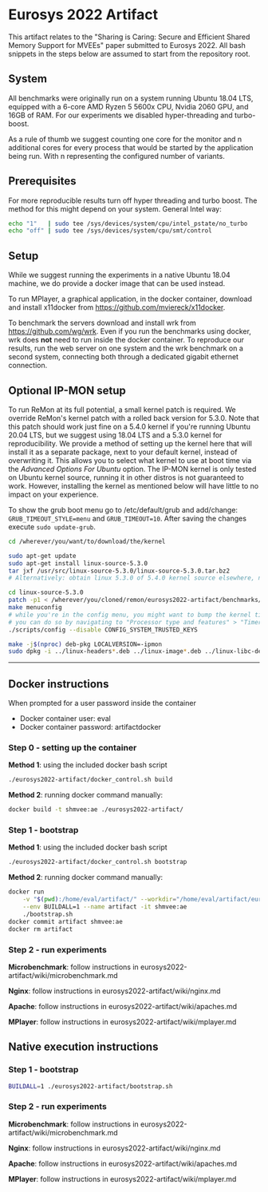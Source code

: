 # Eurosys 2022 Artifact

This artifact relates to the "Sharing is Caring: Secure and Efficient Shared Memory Support for MVEEs" paper submitted
to Eurosys 2022. All bash snippets in the steps below are assumed to start from the repository root.

## System

All benchmarks were originally run on a system running Ubuntu 18.04 LTS, equipped with a 6-core AMD Ryzen 5 5600x CPU,
Nvidia 2060 GPU, and 16GB of RAM. For our experiments we disabled hyper-threading and turbo-boost.

As a rule of thumb we suggest counting one core for the monitor and n additional cores for every process that would be
started by the application being run. With n representing the configured number of variants.

## Prerequisites

For more reproducible results turn off hyper threading and turbo boost. The method for this might depend on your system.
General Intel way:

```bash
echo "1"   | sudo tee /sys/devices/system/cpu/intel_pstate/no_turbo
echo "off" | sudo tee /sys/devices/system/cpu/smt/control
```

## Setup

While we suggest running the experiments in a native Ubuntu 18.04 machine, we do provide a docker image that can be used
instead.

To run MPlayer, a graphical application, in the docker container, download and install x11docker from
https://github.com/mviereck/x11docker.

To benchmark the servers download and install wrk from https://github.com/wg/wrk. Even if you run the benchmarks using
docker, wrk does **not** need to run inside the docker container. To reproduce our results, run the web server on one
system and the wrk benchmark on a second system, connecting both through a dedicated gigabit ethernet connection.

## Optional IP-MON setup

To run ReMon at its full potential, a small kernel patch is required. We override ReMon's kernel patch with a rolled
back version for 5.3.0. Note that this patch should work just fine on a 5.4.0 kernel if you're running Ubuntu 20.04 LTS,
but we suggest using 18.04 LTS and a 5.3.0 kernel for reproducibility. We provide a method of setting up the kernel here
that will install it as a separate package, next to your default kernel, instead of overwriting it. This allows you to
select what kernel to use at boot time via the _Advanced Options For Ubuntu_ option. The IP-MON kernel is only tested on
Ubuntu kernel source, running it in other distros is not guaranteed to work. However, installing the kernel as mentioned
below will have little to no impact on your experience.

To show the grub boot menu go to /etc/default/grub and add/change: `GRUB_TIMEOUT_STYLE=menu` and `GRUB_TIMEOUT=10`.
After saving the changes execute `sudo update-grub`.

```bash
cd /wherever/you/want/to/download/the/kernel

sudo apt-get update
sudo apt-get install linux-source-5.3.0
tar jxf /usr/src/linux-source-5.3.0/linux-source-5.3.0.tar.bz2
# Alternatively: obtain linux 5.3.0 of 5.4.0 kernel source elsewhere, not guaranteed to work.

cd linux-source-5.3.0
patch -p1 < /wherever/you/cloned/remon/eurosys2022-artifact/benchmarks/patches/linux-5.3.0-full-ipmon.patch
make menuconfig 
# while you're in the config menu, you might want to bump the kernel tick rate up to 1000Hz
# you can do so by navigating to "Processor type and features" > "Timer Frequency"
./scripts/config --disable CONFIG_SYSTEM_TRUSTED_KEYS

make -j$(nproc) deb-pkg LOCALVERSION=-ipmon
sudo dpkg -i ../linux-headers*.deb ../linux-image*.deb ../linux-libc-dev*.deb
```

---

## Docker instructions

When prompted for a user password inside the container
- Docker container user: eval
- Docker container password: artifactdocker

### Step 0 - setting up the container

**Method 1**: using the included docker bash script

```bash
./eurosys2022-artifact/docker_control.sh build
```

**Method 2**: running docker command manually:

```bash
docker build -t shmvee:ae ./eurosys2022-artifact/
```

### Step 1 - bootstrap

**Method 1**: using the included docker bash script

```bash
./eurosys2022-artifact/docker_control.sh bootstrap
```

**Method 2**: running docker command manually:

```bash
docker run                                                                                 \
    -v "$(pwd):/home/eval/artifact/" --workdir="/home/eval/artifact/eurosys2022-artifact/" \
    --env BUILDALL=1 --name artifact -it shmvee:ae                                         \
    ./bootstrap.sh
docker commit artifact shmvee:ae
docker rm artifact
```

### Step 2 - run experiments

**Microbenchmark**: follow instructions in eurosys2022-artifact/wiki/microbenchmark.md

**Nginx**: follow instructions in eurosys2022-artifact/wiki/nginx.md

**Apache**: follow instructions in eurosys2022-artifact/wiki/apaches.md

**MPlayer**: follow instructions in eurosys2022-artifact/wiki/mplayer.md

## Native execution instructions

### Step 1 - bootstrap

```bash
BUILDALL=1 ./eurosys2022-artifact/bootstrap.sh
```

### Step 2 - run experiments

**Microbenchmark**: follow instructions in eurosys2022-artifact/wiki/microbenchmark.md

**Nginx**: follow instructions in eurosys2022-artifact/wiki/nginx.md

**Apache**: follow instructions in eurosys2022-artifact/wiki/apaches.md

**MPlayer**: follow instructions in eurosys2022-artifact/wiki/mplayer.md